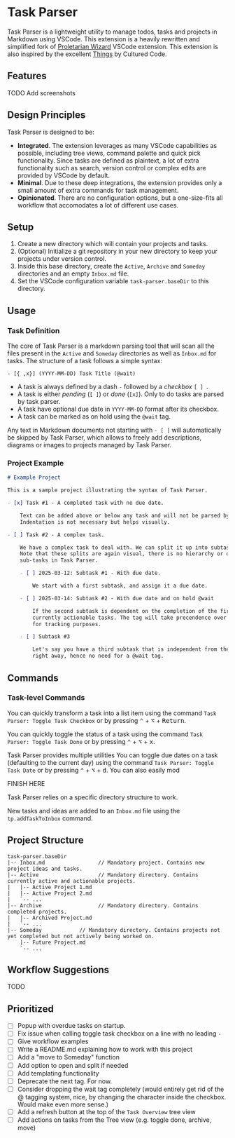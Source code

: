 # Task Parser

Task Parser is a lightweight utility to manage todos, tasks and projects in Markdown using VSCode.
This extension is a heavily rewritten and simplified fork of [Proletarian Wizard](https://github.com/cfe84/proletarian-wizard) VSCode extension. This extension is also inspired by the excellent [Things](https://culturedcode.com/things/) by Cultured Code.

## Features

TODO
Add screenshots

## Design Principles

Task Parser is designed to be:

- **Integrated**. The extension leverages as many VSCode capabilities as possible, including tree views, command palette and quick pick functionality. Since tasks are defined as plaintext, a lot of extra functionality such as search, version control or complex edits are provided by VSCode by default.
- **Minimal**. Due to these deep integrations, the extension provides only a small amount of extra commands for task management.
- **Opinionated**. There are no configuration options, but a one-size-fits all workflow that accomodates a lot of different use cases.

## Setup

1. Create a new directory which will contain your projects and tasks.
2. (Optional) Initialize a git repository in your new directory to keep your projects under version control.
3. Inside this base directory, create the `Active`, `Archive` and `Someday` directories and an empty `Inbox.md` file.
4. Set the VSCode configuration variable `task-parser.baseDir` to this directory.

## Usage

### Task Definition

The core of Task Parser is a markdown parsing tool that will scan all the files present in the `Active` and `Someday` directories as well as `Inbox.md` for tasks. The structure of a task follows a simple syntax:

```
- [{ ,x}] (YYYY-MM-DD) Task Title (@wait)
```

- A task is always defined by a dash `-` followed by a *checkbox* `[ ] `.
- A task is either *pending* (`[ ]`) or *done* (`[x]`). Only to do tasks are parsed by task parser.
- A task have optional due date in `YYYY-MM-DD` format after its checkbox.
- A task can be marked as on hold using the `@wait` tag.

Any text in Markdown documents not starting with `- [ ]` will automatically be skipped by Task Parser, which allows to freely add descriptions, diagrams or images to projects managed by Task Parser.

### Project Example

```md
# Example Project

This is a sample project illustrating the syntax of Task Parser.

- [x] Task #1 - A completed task with no due date.

    Text can be added above or below any task and will not be parsed by Task Parser.
    Indentation is not necessary but helps visually.

- [ ] Task #2 - A complex task.

    We have a complex task to deal with. We can split it up into subtasks to track its progress more easily.
    Note that these splits are again visual, there is no hierarchy or dependency between a task and its 
    sub-tasks in Task Parser.

    - [ ] 2025-03-12: Subtask #1 - With due date.

        We start with a first subtask, and assign it a due date.

    - [ ] 2025-03-14: Subtask #2 - With due date and on hold @wait

        If the second subtask is dependent on the completion of the first, we use a `@wait` tag to hide it from
        currently actionable tasks. The tag will take precendence over the task's due date, which is still kept
        for tracking purposes.

    - [ ] Subtask #3

        Let's say you have a third subtask that is independent from the two first. You can get to work on it
        right away, hence no need for a @wait tag.
```


## Commands

### Task-level Commands

You can quickly transform a task into a list item using the command `Task Parser: Toggle Task Checkbox` or by pressing <kbd>⌃</kbd> + <kbd>⌥</kbd> + <kbd>Return</kbd>.

You can quickly toggle the status of a task using the command `Task Parser: Toggle Task Done` or by pressing <kbd>⌃</kbd> + <kbd>⌥</kbd> + <kbd>x</kbd>.

Task Parser provides multiple utilities  You can toggle due dates on a task (defaulting to the current day) using the command `Task Parser: Toggle Task Date` or by pressing <kbd>⌃</kbd> + <kbd>⌥</kbd> + <kbd>d</kbd>. You can also easily mod

FINISH HERE


Task Parser relies on a specific directory structure to work.

New tasks and ideas are added to an `Inbox.md` file using the `tp.addTaskToInbox` command.

## Project Structure

```
task-parser.baseDir
|-- Inbox.md                 // Mandatory project. Contains new project ideas and tasks.
|-- Active                   // Mandatory directory. Contains currently active and actionable projects.
|   |-- Active Project 1.md
|   |-- Active Project 2.md
|   `-- ...
|-- Archive                  // Mandatory directory. Contains completed projects.
|   |-- Archived Project.md
|   `-- ...
|-- Someday            // Mandatory directory. Contains projects not yet completed but not actively being worked on.
    |-- Future Project.md
    `-- ...
```

## Workflow Suggestions

TODO




## Prioritized

- [ ] Popup with overdue tasks on startup.
- [ ] Fix issue when calling toggle task checkbox on a line with no leading `-`
- [ ] Give workflow examples
- [ ] Write a README.md explaining how to work with this project
- [ ] Add a "move to Someday" function
- [ ] Add option to open and split if needed
- [ ] Add templating functionality
- [ ] Deprecate the next tag. For now.
- [ ] Consider dropping the wait tag completely (would entirely get rid of the @ tagging system, nice, by changing the character inside the checkbox. Would make even more sense.)
- [ ] Add a refresh button at the top of the `Task Overview` tree view
- [ ] Add actions on tasks from the Tree view (e.g. toggle done, archive, move)

